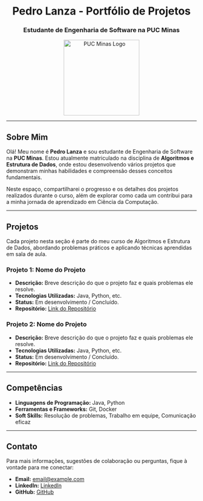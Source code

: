 <div align="center">

# Pedro Lanza - Portfólio de Projetos

### Estudante de Engenharia de Software na PUC Minas

<img src="https://anec.org.br/wp-content/uploads/2021/03/puc-minas.webp/imagem.png" alt="PUC Minas Logo" width="200"/>

</div>

---

## Sobre Mim

Olá! Meu nome é **Pedro Lanza** e sou estudante de Engenharia de Software na **PUC Minas**. Estou atualmente matriculado na disciplina de **Algoritmos e Estrutura de Dados**, onde estou desenvolvendo vários projetos que demonstram minhas habilidades e compreensão desses conceitos fundamentais.

Neste espaço, compartilharei o progresso e os detalhes dos projetos realizados durante o curso, além de explorar como cada um contribui para a minha jornada de aprendizado em Ciência da Computação.

---

## Projetos

Cada projeto nesta seção é parte do meu curso de Algoritmos e Estrutura de Dados, abordando problemas práticos e aplicando técnicas aprendidas em sala de aula.

### Projeto 1: Nome do Projeto

- **Descrição:** Breve descrição do que o projeto faz e quais problemas ele resolve.
- **Tecnologias Utilizadas:** Java, Python, etc.
- **Status:** Em desenvolvimento / Concluído.
- **Repositório:** [Link do Repositório](#)

### Projeto 2: Nome do Projeto

- **Descrição:** Breve descrição do que o projeto faz e quais problemas ele resolve.
- **Tecnologias Utilizadas:** Java, Python, etc.
- **Status:** Em desenvolvimento / Concluído.
- **Repositório:** [Link do Repositório](#)

---

## Competências

- **Linguagens de Programação:** Java, Python
- **Ferramentas e Frameworks:** Git, Docker
- **Soft Skills:** Resolução de problemas, Trabalho em equipe, Comunicação eficaz

---

## Contato

Para mais informações, sugestões de colaboração ou perguntas, fique à vontade para me conectar:

- **Email:** [email@example.com](mailto:email@example.com)
- **LinkedIn:** [LinkedIn](https://linkedin.com/in/yourprofile)
- **GitHub:** [GitHub](https://github.com/yourusername)

